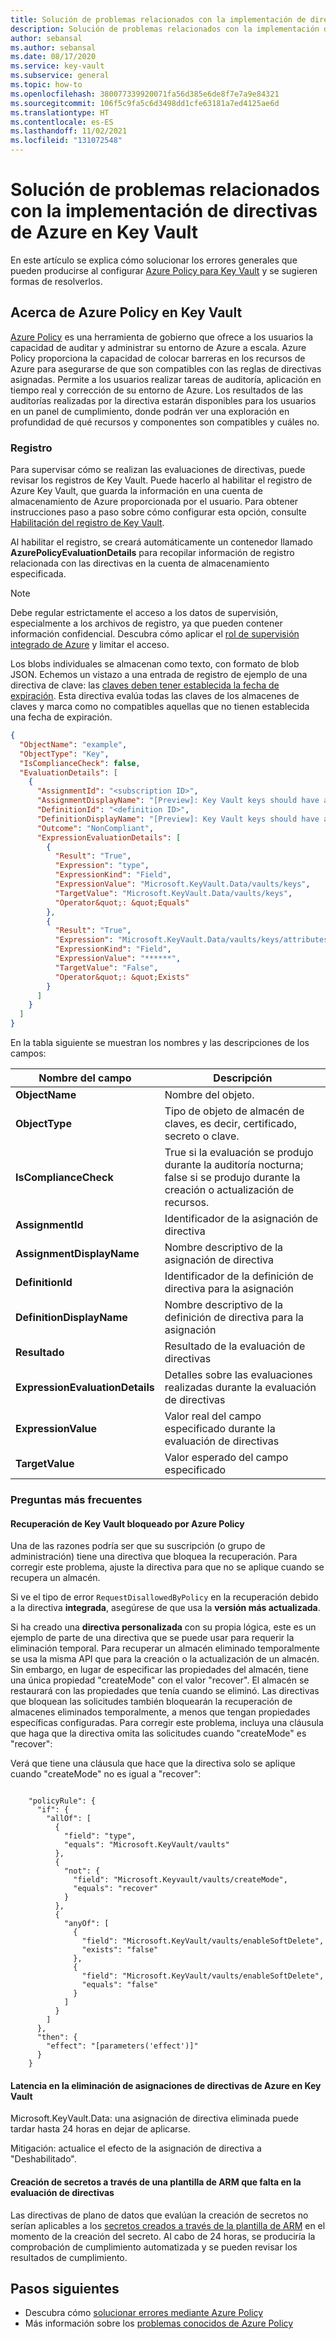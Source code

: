 ```yaml
---
title: Solución de problemas relacionados con la implementación de directivas de Azure en Key Vault
description: Solución de problemas relacionados con la implementación de Azure Policy en Key Vault
author: sebansal
ms.author: sebansal
ms.date: 08/17/2020
ms.service: key-vault
ms.subservice: general
ms.topic: how-to
ms.openlocfilehash: 380077339920071fa56d385e6de8f7e7a9e84321
ms.sourcegitcommit: 106f5c9fa5c6d3498dd1cfe63181a7ed4125ae6d
ms.translationtype: HT
ms.contentlocale: es-ES
ms.lasthandoff: 11/02/2021
ms.locfileid: "131072548"
---
```

# <a name="troubleshoot-issues-with-implementing-azure-policy-on-key-vault"></a>Solución de problemas relacionados con la implementación de directivas de Azure en Key Vault

En este artículo se explica cómo solucionar los errores generales que pueden producirse al configurar [Azure Policy para Key Vault](./azure-policy.md) y se sugieren formas de resolverlos.

## <a name="about-azure-policy-for-key-vault"></a>Acerca de Azure Policy en Key Vault

[Azure Policy](../../governance/policy/index.yml) es una herramienta de gobierno que ofrece a los usuarios la capacidad de auditar y administrar su entorno de Azure a escala. Azure Policy proporciona la capacidad de colocar barreras en los recursos de Azure para asegurarse de que son compatibles con las reglas de directivas asignadas. Permite a los usuarios realizar tareas de auditoría, aplicación en tiempo real y corrección de su entorno de Azure. Los resultados de las auditorías realizadas por la directiva estarán disponibles para los usuarios en un panel de cumplimiento, donde podrán ver una exploración en profundidad de qué recursos y componentes son compatibles y cuáles no.

### <a name="logging"></a>Registro

Para supervisar cómo se realizan las evaluaciones de directivas, puede revisar los registros de Key Vault. Puede hacerlo al habilitar el registro de Azure Key Vault, que guarda la información en una cuenta de almacenamiento de Azure proporcionada por el usuario. Para obtener instrucciones paso a paso sobre cómo configurar esta opción, consulte [Habilitación del registro de Key Vault](howto-logging.md).

Al habilitar el registro, se creará automáticamente un contenedor llamado **AzurePolicyEvaluationDetails** para recopilar información de registro relacionada con las directivas en la cuenta de almacenamiento especificada. 

> [!NOTE]
> Debe regular estrictamente el acceso a los datos de supervisión, especialmente a los archivos de registro, ya que pueden contener información confidencial. Descubra cómo aplicar el [rol de supervisión integrado de Azure](../../azure-monitor/roles-permissions-security.md) y limitar el acceso.
> 
> 

Los blobs individuales se almacenan como texto, con formato de blob JSON. Echemos un vistazo a una entrada de registro de ejemplo de una directiva de clave: las [claves deben tener establecida la fecha de expiración](azure-policy.md?tabs=keys#secrets-should-have-expiration-date-set). Esta directiva evalúa todas las claves de los almacenes de claves y marca como no compatibles aquellas que no tienen establecida una fecha de expiración.

```json
{
  "ObjectName": "example",
  "ObjectType": "Key",
  "IsComplianceCheck": false,
  "EvaluationDetails": [
    {
      "AssignmentId": "<subscription ID>",
      "AssignmentDisplayName": "[Preview]: Key Vault keys should have an expiration date",
      "DefinitionId": "<definition ID>",
      "DefinitionDisplayName": "[Preview]: Key Vault keys should have an expiration date",
      "Outcome": "NonCompliant",
      "ExpressionEvaluationDetails": [
        {
          "Result": "True",
          "Expression": "type",
          "ExpressionKind": "Field",
          "ExpressionValue": "Microsoft.KeyVault.Data/vaults/keys",
          "TargetValue": "Microsoft.KeyVault.Data/vaults/keys",
          "Operator&quot;: &quot;Equals"
        },
        {
          "Result": "True",
          "Expression": "Microsoft.KeyVault.Data/vaults/keys/attributes.expiresOn",
          "ExpressionKind": "Field",
          "ExpressionValue": "******",
          "TargetValue": "False",
          "Operator&quot;: &quot;Exists"
        }
      ]
    }
  ]
}
```

En la tabla siguiente se muestran los nombres y las descripciones de los campos:

| Nombre del campo | Descripción |
| --- | --- |
| **ObjectName** |Nombre del objeto. |
| **ObjectType** |Tipo de objeto de almacén de claves, es decir, certificado, secreto o clave. |
| **IsComplianceCheck** |True si la evaluación se produjo durante la auditoría nocturna; false si se produjo durante la creación o actualización de recursos. |
| **AssignmentId** | Identificador de la asignación de directiva |
| **AssignmentDisplayName** | Nombre descriptivo de la asignación de directiva |
| **DefinitionId** | Identificador de la definición de directiva para la asignación |
| **DefinitionDisplayName** | Nombre descriptivo de la definición de directiva para la asignación |
| **Resultado** | Resultado de la evaluación de directivas |
| **ExpressionEvaluationDetails** | Detalles sobre las evaluaciones realizadas durante la evaluación de directivas |
| **ExpressionValue** | Valor real del campo especificado durante la evaluación de directivas |
| **TargetValue** | Valor esperado del campo especificado |


### <a name="frequently-asked-questions"></a>Preguntas más frecuentes

#### <a name="key-vault-recovery-blocked-by-azure-policy"></a>Recuperación de Key Vault bloqueado por Azure Policy

Una de las razones podría ser que su suscripción (o grupo de administración) tiene una directiva que bloquea la recuperación. Para corregir este problema, ajuste la directiva para que no se aplique cuando se recupera un almacén.

Si ve el tipo de error ```RequestDisallowedByPolicy``` en la recuperación debido a la directiva **integrada**, asegúrese de que usa la **versión más actualizada**. 

Si ha creado una **directiva personalizada** con su propia lógica, este es un ejemplo de parte de una directiva que se puede usar para requerir la eliminación temporal. Para recuperar un almacén eliminado temporalmente se usa la misma API que para la creación o la actualización de un almacén. Sin embargo, en lugar de especificar las propiedades del almacén, tiene una única propiedad "createMode" con el valor "recover". El almacén se restaurará con las propiedades que tenía cuando se eliminó. Las directivas que bloquean las solicitudes también bloquearán la recuperación de almacenes eliminados temporalmente, a menos que tengan propiedades específicas configuradas. Para corregir este problema, incluya una cláusula que haga que la directiva omita las solicitudes cuando "createMode" es "recover":

Verá que tiene una cláusula que hace que la directiva solo se aplique cuando "createMode" no es igual a "recover":

```

    "policyRule": { 
      "if": {
        "allOf": [
          {
            "field": "type",
            "equals": "Microsoft.KeyVault/vaults"
          }, 
          {
            "not": {
              "field": "Microsoft.Keyvault/vaults/createMode",
              "equals": "recover"
            }
          },
          {
            "anyOf": [
              {
                "field": "Microsoft.KeyVault/vaults/enableSoftDelete",
                "exists": "false"
              },
              {
                "field": "Microsoft.KeyVault/vaults/enableSoftDelete",
                "equals": "false"
              }
            ]
          }
        ]
      },
      "then": {
        "effect": "[parameters('effect')]"
      }
    }
```

#### <a name="latency-on-azure-policy-assignment-delete-on-key-vault"></a>Latencia en la eliminación de asignaciones de directivas de Azure en Key Vault 

Microsoft.KeyVault.Data: una asignación de directiva eliminada puede tardar hasta 24 horas en dejar de aplicarse. 

Mitigación: actualice el efecto de la asignación de directiva a "Deshabilitado".


#### <a name="secret-creation-via-arm-template-missing-out-policy-evaluation"></a>Creación de secretos a través de una plantilla de ARM que falta en la evaluación de directivas

Las directivas de plano de datos que evalúan la creación de secretos no serían aplicables a los [secretos creados a través de la plantilla de ARM](../secrets/quick-create-template.md?tabs=CLI) en el momento de la creación del secreto. Al cabo de 24 horas, se produciría la comprobación de cumplimiento automatizada y se pueden revisar los resultados de cumplimiento.


## <a name="next-steps"></a>Pasos siguientes

* Descubra cómo [solucionar errores mediante Azure Policy](../../governance/policy/troubleshoot/general.md)
* Más información sobre los [problemas conocidos de Azure Policy](https://github.com/azure/azure-policy#known-issues)
